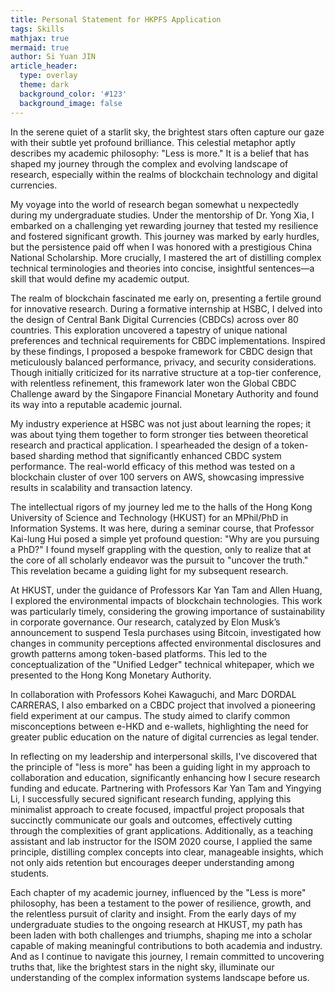 ```yaml
---
title: Personal Statement for HKPFS Application
tags: Skills
mathjax: true
mermaid: true
author: Si Yuan JIN
article_header:
  type: overlay
  theme: dark
  background_color: '#123'
  background_image: false
---
```


In the serene quiet of a starlit sky, the brightest stars often capture our gaze with their subtle yet profound brilliance. This celestial metaphor aptly describes my academic philosophy: "Less is more." It is a belief that has shaped my journey through the complex and evolving landscape of research, especially within the realms of blockchain technology and digital currencies.

My voyage into the world of research began somewhat u nexpectedly during my undergraduate studies. Under the mentorship of Dr. Yong Xia, I embarked on a challenging yet rewarding journey that tested my resilience and fostered significant growth. This journey was marked by early hurdles, but the persistence paid off when I was honored with a prestigious China National Scholarship. More crucially, I mastered the art of distilling complex technical terminologies and theories into concise, insightful sentences—a skill that would define my academic output.

The realm of blockchain fascinated me early on, presenting a fertile ground for innovative research. During a formative internship at HSBC, I delved into the design of Central Bank Digital Currencies (CBDCs) across over 80 countries. This exploration uncovered a tapestry of unique national preferences and technical requirements for CBDC implementations. Inspired by these findings, I proposed a bespoke framework for CBDC design that meticulously balanced performance, privacy, and security considerations. Though initially criticized for its narrative structure at a top-tier conference, with relentless refinement, this framework later won the Global CBDC Challenge award by the Singapore Financial Monetary Authority and found its way into a reputable academic journal.

My industry experience at HSBC was not just about learning the ropes; it was about tying them together to form stronger ties between theoretical research and practical application. I spearheaded the design of a token-based sharding method that significantly enhanced CBDC system performance. The real-world efficacy of this method was tested on a blockchain cluster of over 100 servers on AWS, showcasing impressive results in scalability and transaction latency.

The intellectual rigors of my journey led me to the halls of the Hong Kong University of Science and Technology (HKUST) for an MPhil/PhD in Information Systems. It was here, during a seminar course, that Professor Kai-lung Hui posed a simple yet profound question: "Why are you pursuing a PhD?" I found myself grappling with the question, only to realize that at the core of all scholarly endeavor was the pursuit to "uncover the truth." This revelation became a guiding light for my subsequent research.  

At HKUST, under the guidance of Professors Kar Yan Tam and Allen Huang, I explored the environmental impacts of blockchain technologies. This work was particularly timely, considering the growing importance of sustainability in corporate governance. Our research, catalyzed by Elon Musk’s announcement to suspend Tesla purchases using Bitcoin, investigated how changes in community perceptions affected environmental disclosures and growth patterns among token-based platforms. This led to the conceptualization of the "Unified Ledger" technical whitepaper, which we presented to the Hong Kong Monetary Authority.

In collaboration with Professors Kohei Kawaguchi, and Marc DORDAL CARRERAS, I also embarked on a CBDC project that involved a pioneering field experiment at our campus. The study aimed to clarify common misconceptions between e-HKD and e-wallets, highlighting the need for greater public education on the nature of digital currencies as legal tender. 

In reflecting on my leadership and interpersonal skills, I've discovered that the principle of "less is more" has been a guiding light in my approach to collaboration and education, significantly enhancing how I secure research funding and educate. Partnering with Professors Kar Yan Tam and Yingying Li, I successfully secured significant research funding, applying this minimalist approach to create focused, impactful project proposals that succinctly communicate our goals and outcomes, effectively cutting through the complexities of grant applications. Additionally, as a teaching assistant and lab instructor for the ISOM 2020 course, I applied the same principle, distilling complex concepts into clear, manageable insights, which not only aids retention but encourages deeper understanding among students. 

Each chapter of my academic journey, influenced by the "Less is more" philosophy, has been a testament to the power of resilience, growth, and the relentless pursuit of clarity and insight. From the early days of my undergraduate studies to the ongoing research at HKUST, my path has been laden with both challenges and triumphs, shaping me into a scholar capable of making meaningful contributions to both academia and industry. And as I continue to navigate this journey, I remain committed to uncovering truths that, like the brightest stars in the night sky, illuminate our understanding of the complex information systems landscape before us.